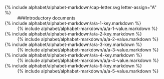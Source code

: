 

<dl>

<dt markdown="1" class="alphabet-table-key">
{% include alphabet/alphabet-markdown/cap-letter.svg letter-assign="A" %}
</dt>
<dd class="alphabet-table-value">
<div markdown="1">
###Introductory documents
</div>

<dt markdown="1">
{% include alphabet/alphabet-markdown/a/a-1-key.markdown %}
</dt>
<dd>
<div markdown="1">
{% include alphabet/alphabet-markdown/a/a-1-value.markdown %}
</div>

<dt markdown="1">
{% include alphabet/alphabet-markdown/a/a-2-key.markdown %}
</dt>
<dd>
<div markdown="1">
{% include alphabet/alphabet-markdown/a/a-2-value.markdown %}
</div>

<dt markdown="1">
{% include alphabet/alphabet-markdown/a/a-3-key.markdown %}
</dt>
<dd>
<div markdown="1">
{% include alphabet/alphabet-markdown/a/a-3-value.markdown %}
</div>

<dt markdown="1">
{% include alphabet/alphabet-markdown/a/a-4-key.markdown %}
</dt>
<dd>
<div markdown="1">
{% include alphabet/alphabet-markdown/a/a-4-value.markdown %}
</div>

<dt markdown="1">
{% include alphabet/alphabet-markdown/a/a-5-key.markdown %}
</dt>
<dd>
<div markdown="1">
{% include alphabet/alphabet-markdown/a/a-5-value.markdown %}
</div>
</dd>

</dl>
